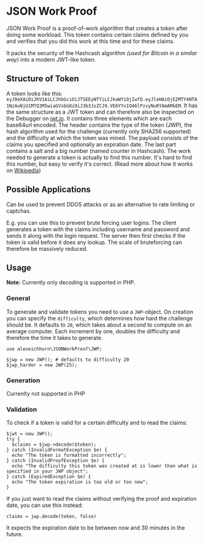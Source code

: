# JSON Work Proof

JSON Work Proof is a proof-of-work algorithm that creates a token after doing some workload. This token contains certain claims defined by you and verifies that you did this work at this time and for these claims.

It packs the security of the Hashcash algorithm *(used for Bitcoin in a similar way)* into a modern JWT-like token.

## Structure of Token

A token looks like this: `eyJ0eXAiOiJKV1AiLCJhbGciOiJTSEEyNTYiLCJkaWYiOjIwfQ.eyJleHAiOjE2MTY4NTA1NzAuNjU1MTQ3MSwiaGVsbG8iOiJ3b3JsZCJ9.VE6YYxIQ46lPzxyNuRYAmAMkEM`. It has the same structure as a JWT token and can therefore also be inspected on the Debugger on [jwt.io](https://jwt.io).
It contains three elements which are each base64url encoded. The header contains the type of the token (JWP), the hash algorithm used for the challenge (currently only SHA256 supported) and the difficulty at which the token was mined. The payload consists of the claims you specified and optionally an expiration date. The last part contains a salt and a big number (named counter in Hashcash). The work needed to generate a token is actually to find this number. It's hard to find this number, but easy to verify it's correct. (Read more about how it works on [Wikipedia](https://en.wikipedia.org/wiki/Hashcash))


## Possible Applications

Can be used to prevent DDOS attacks or as an alternative to rate limiting or captchas. 

E.g. you can use this to prevent brute forcing user logins: The client generates a token with the claims including username and password and sends it along with the login request. The server then first checks if the token is valid before it does any lookup. The scale of bruteforcing can therefore be massively reduced.



## Usage

**Note:** Currently only decoding is supported in PHP.

### General

To generate and validate tokens you need to use a `JWP`-object. On creation you can specify the `difficulty`, which determines how hard the challenge should be. It defaults to `20`, which takes about a second to compute on an average computer. Each increment by one, doubles the difficulty and therefore the time it takes to generate.
```
use alexeichhorn\JSONWorkProof\JWP;

$jwp = new JWP(); # defaults to difficulty 20
$jwp_harder = new JWP(25);
```

### Generation

Currenlty not supported in PHP



### Validation

To check if a token is valid for a certain difficulty and to read the claims:
```
$jwt = new JWP();
try {
  $claims = $jwp->decode($token);
} catch (InvalidFormatException $e) {
  echo "The token is formatted incorrectly";
} catch (InvalidProofException $e) {
  echo "The difficulty this token was created at is lower than what is specified in your JWP object";
} catch (ExpiredException $e) {
  echo "The token expiration is too old or too new";
}
```


If you just want to read the claims without verifying the proof and expiration date, you can use this instead:
```
claims = jwp.decode(token, false)
```

It expects the expiration date to be between now and 30 minutes in the future.


